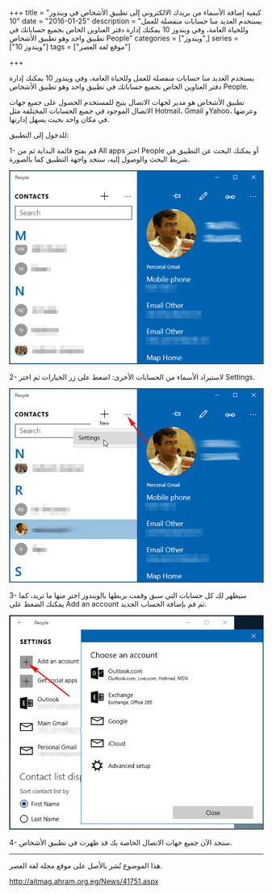 +++
title = "كيفية إضافة الأسماء من بريدك الالكتروني إلى تطبيق الأشخاص في ويندوز 10"
date = "2016-01-25"
description = "يستخدم العديد منا حسابات منفصلة للعمل وللحياة العامة، وفي ويندوز 10 يمكنك إدارة دفتر العناوين الخاص بجميع حساباتك في تطبيق واحد وهو تطبيق الأشخاص People"
categories = ["ويندوز",]
series = ["ويندوز 10"]
tags = ["موقع لغة العصر"]

+++

يستخدم العديد منا حسابات منفصلة للعمل وللحياة العامة، وفي ويندوز 10 يمكنك إدارة دفتر العناوين الخاص بجميع حساباتك في تطبيق واحد وهو تطبيق الأشخاص People.

تطبيق الأشخاص هو مدير لجهات الاتصال يتيح للمستخدم الحصول على جميع جهات الاتصال الموجود في جميع الحسابات المختلفة مثل Hotmail، Gmail وYahoo، وعرضها في مكان واحد بحيث يسهل إدارتها.

للدخول إلى التطبيق:

1- قم بفتح قائمة البداية ثم من All apps اختر People أو يمكنك البحث عن التطبيق في شريط البحث والوصول إليه، ستجد واجهة التطبيق كما بالصورة.

![1](images/2016-635893285136566208-656.png)

2- لاستيراد الأسماء من الحسابات الأخرى:
اضغط على زر الخيارات ثم اختر Settings.

![2](images/2016-635893285235470842-547.png)

3- سيظهر لك كل حسابات التي سبق وقمت بربطها بالويندوز اختر منها ما تريد، كما يمكنك الضغط على Add an account ثم قم بإضافة الحساب الجديد.

![3](images/2016-635893285418616016-861.png)

4- ستجد الآن جميع جهات الاتصال الخاصة بك قد ظهرت في تطبيق الأشخاص.

---
هذا الموضوع نٌشر باﻷصل على موقع مجلة لغة العصر.

http://aitmag.ahram.org.eg/News/41751.aspx